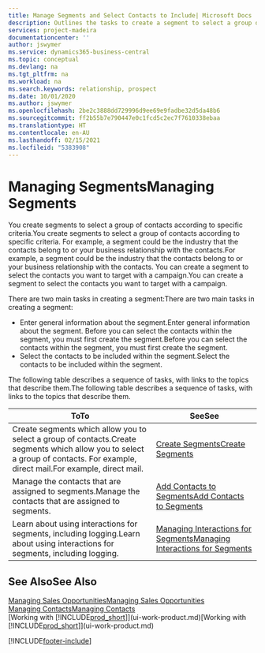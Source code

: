 ```yaml
---
title: Manage Segments and Select Contacts to Include| Microsoft Docs
description: Outlines the tasks to create a segment to select a group of contacts according to specific criteria, for example, contacts in a particular industry that you want to target.
services: project-madeira
documentationcenter: ''
author: jswymer
ms.service: dynamics365-business-central
ms.topic: conceptual
ms.devlang: na
ms.tgt_pltfrm: na
ms.workload: na
ms.search.keywords: relationship, prospect
ms.date: 10/01/2020
ms.author: jswymer
ms.openlocfilehash: 2be2c3888dd729996d9ee69e9fadbe32d5da48b6
ms.sourcegitcommit: ff2b55b7e790447e0c1fcd5c2ec7f7610338ebaa
ms.translationtype: HT
ms.contentlocale: en-AU
ms.lasthandoff: 02/15/2021
ms.locfileid: "5383908"
---
```

# <a name="managing-segments"></a><span data-ttu-id="ec12a-103">Managing Segments</span><span class="sxs-lookup"><span data-stu-id="ec12a-103">Managing Segments</span></span>
<span data-ttu-id="ec12a-104">You create segments to select a group of contacts according to specific criteria.</span><span class="sxs-lookup"><span data-stu-id="ec12a-104">You create segments to select a group of contacts according to specific criteria.</span></span> <span data-ttu-id="ec12a-105">For example, a segment could be the industry that the contacts belong to or your business relationship with the contacts.</span><span class="sxs-lookup"><span data-stu-id="ec12a-105">For example, a segment could be the industry that the contacts belong to or your business relationship with the contacts.</span></span> <span data-ttu-id="ec12a-106">You can create a segment to select the contacts you want to target with a campaign.</span><span class="sxs-lookup"><span data-stu-id="ec12a-106">You can create a segment to select the contacts you want to target with a campaign.</span></span>

<span data-ttu-id="ec12a-107">There are two main tasks in creating a segment:</span><span class="sxs-lookup"><span data-stu-id="ec12a-107">There are two main tasks in creating a segment:</span></span>

* <span data-ttu-id="ec12a-108">Enter general information about the segment.</span><span class="sxs-lookup"><span data-stu-id="ec12a-108">Enter general information about the segment.</span></span> <span data-ttu-id="ec12a-109">Before you can select the contacts within the segment, you must first create the segment.</span><span class="sxs-lookup"><span data-stu-id="ec12a-109">Before you can select the contacts within the segment, you must first create the segment.</span></span>
* <span data-ttu-id="ec12a-110">Select the contacts to be included within the segment.</span><span class="sxs-lookup"><span data-stu-id="ec12a-110">Select the contacts to be included within the segment.</span></span>

<span data-ttu-id="ec12a-111">The following table describes a sequence of tasks, with links to the topics that describe them.</span><span class="sxs-lookup"><span data-stu-id="ec12a-111">The following table describes a sequence of tasks, with links to the topics that describe them.</span></span>

| <span data-ttu-id="ec12a-112">To</span><span class="sxs-lookup"><span data-stu-id="ec12a-112">To</span></span> | <span data-ttu-id="ec12a-113">See</span><span class="sxs-lookup"><span data-stu-id="ec12a-113">See</span></span> |
| --- | --- |
| <span data-ttu-id="ec12a-114">Create segments which allow you to select a group of contacts.</span><span class="sxs-lookup"><span data-stu-id="ec12a-114">Create segments which allow you to select a group of contacts.</span></span> <span data-ttu-id="ec12a-115">For example, direct mail.</span><span class="sxs-lookup"><span data-stu-id="ec12a-115">For example, direct mail.</span></span> |[<span data-ttu-id="ec12a-116">Create Segments</span><span class="sxs-lookup"><span data-stu-id="ec12a-116">Create Segments</span></span>](marketing-how-create-segment.md) |
| <span data-ttu-id="ec12a-117">Manage the contacts that are assigned to segments.</span><span class="sxs-lookup"><span data-stu-id="ec12a-117">Manage the contacts that are assigned to segments.</span></span> |[<span data-ttu-id="ec12a-118">Add Contacts to Segments</span><span class="sxs-lookup"><span data-stu-id="ec12a-118">Add Contacts to Segments</span></span>](marketing-add-contact-segment.md) |
| <span data-ttu-id="ec12a-119">Learn about using interactions for segments, including logging.</span><span class="sxs-lookup"><span data-stu-id="ec12a-119">Learn about using interactions for segments, including logging.</span></span> |[<span data-ttu-id="ec12a-120">Managing Interactions for Segments</span><span class="sxs-lookup"><span data-stu-id="ec12a-120">Managing Interactions for Segments</span></span>](marketing-interaction-segments.md) |

## <a name="see-also"></a><span data-ttu-id="ec12a-121">See Also</span><span class="sxs-lookup"><span data-stu-id="ec12a-121">See Also</span></span>
[<span data-ttu-id="ec12a-122">Managing Sales Opportunities</span><span class="sxs-lookup"><span data-stu-id="ec12a-122">Managing Sales Opportunities</span></span>](marketing-manage-sales-opportunities.md)  
[<span data-ttu-id="ec12a-123">Managing Contacts</span><span class="sxs-lookup"><span data-stu-id="ec12a-123">Managing Contacts</span></span>](marketing-contacts.md)  
<span data-ttu-id="ec12a-124">[Working with [!INCLUDE[prod_short](includes/prod_short.md)]](ui-work-product.md)</span><span class="sxs-lookup"><span data-stu-id="ec12a-124">[Working with [!INCLUDE[prod_short](includes/prod_short.md)]](ui-work-product.md)</span></span>


[!INCLUDE[footer-include](includes/footer-banner.md)]